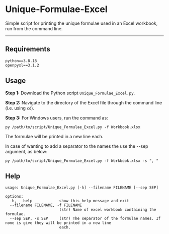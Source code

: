 # Unique-Formulae-Excel
Simple script for printing the unique formulae used in an Excel workbook, run from the command line.

--------------

## Requirements

```
python==3.8.18
openpyxl==3.1.2
```

## Usage

**Step 1:** Download the Python script `Unique_Formulae_Excel.py`.

**Step 2:** Navigate to the directory of the Excel file through the command line (i.e. using `cd`).

**Step 3:** For Windows users, run the command as:
```
py /path/to/script/Unique_Formulae_Excel.py -f Workbook.xlsx
```
The formulae will be printed in a new line each.

In case of wanting to add a separator to the names the use the --sep argument, as below: 
```
py /path/to/script/Unique_Formulae_Excel.py -f Workbook.xlsx -s ", "
```



## Help

```
usage: Unique_Formulae_Excel.py [-h] --filename FILENAME [--sep SEP]

options:
  -h, --help            show this help message and exit
  --filename FILENAME, -f FILENAME
                        (str) Name of excel workbook containing the formulae.
  --sep SEP, -s SEP     (str) The separator of the formulae names. If none is give they will be printed in a new line
                        each.
```
